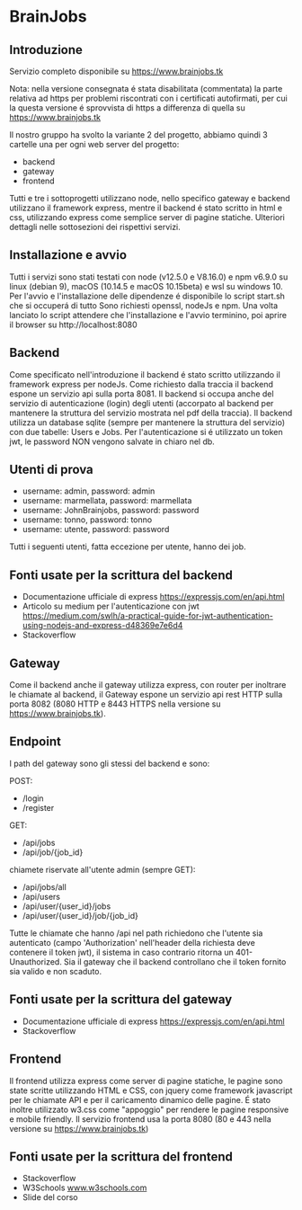 BrainJobs
=========

## Introduzione

Servizio completo disponibile su https://www.brainjobs.tk

Nota: nella versione consegnata é stata disabilitata (commentata) la parte relativa ad https per problemi
riscontrati con i certificati autofirmati, per cui la questa versione é sprovvista di https a differenza di quella
su https://www.brainjobs.tk

Il nostro gruppo ha svolto la variante 2 del progetto, abbiamo quindi 3 cartelle una per ogni web server del progetto:

* backend
* gateway
* frontend

Tutti e tre i sottoprogetti utilizzano node, nello specifico gateway e backend utilizzano il framework express,
mentre il backend é stato scritto in html e css, utilizzando express come semplice server di pagine statiche.
Ulteriori dettagli nelle sottosezioni dei rispettivi servizi.

## Installazione e avvio

Tutti i servizi sono stati testati con node (v12.5.0 e V8.16.0) e npm v6.9.0
su linux (debian 9), macOS (10.14.5 e macOS 10.15beta) e wsl su windows 10.
Per l'avvio e l'installazione delle dipendenze é disponibile lo script start.sh che si occuperá di tutto
Sono richiesti openssl, nodeJs e npm.
Una volta lanciato lo script attendere che l'installazione e l'avvio terminino, poi aprire il browser su http://localhost:8080

## Backend

Come specificato nell'introduzione il backend é stato scritto utilizzando il framework express per nodeJs.
Come richiesto dalla traccia il backend espone un servizio api sulla porta 8081.
Il backend si occupa anche del servizio di autenticazione (login) degli utenti (accorpato al backend per mantenere la struttura del servizio mostrata nel pdf della traccia).
Il backend utilizza un database sqlite (sempre per mantenere la struttura del servizio) con due tabelle: Users e Jobs.
Per l'autenticazione si é utilizzato un token jwt, le password NON vengono salvate in chiaro nel db.

Utenti di prova
---------------
* username: admin, password: admin
* username: marmellata, password: marmellata
* username: JohnBrainjobs, password: password
* username: tonno, password: tonno
* username: utente, password: password

Tutti i seguenti utenti, fatta eccezione per utente, hanno dei job.

Fonti usate per la scrittura del backend
----------------------------------------
* Documentazione ufficiale di express https://expressjs.com/en/api.html
* Articolo su medium per l'autenticazione con jwt https://medium.com/swlh/a-practical-guide-for-jwt-authentication-using-nodejs-and-express-d48369e7e6d4
* Stackoverflow

## Gateway

Come il backend anche il gateway utilizza express, con router per inoltrare le chiamate al backend,
il Gateway espone un servizio api rest HTTP sulla porta 8082  (8080 HTTP e 8443 HTTPS nella versione su https://www.brainjobs.tk).

Endpoint
--------
I path del gateway sono gli stessi del backend e sono:

POST:
* /login
* /register

GET:
* /api/jobs
* /api/job/{job_id}

chiamete riservate all'utente admin (sempre GET):

* /api/jobs/all
* /api/users
* /api/user/{user_id}/jobs
* /api/user/{user_id}/job/{job_id}

Tutte le chiamate che hanno /api nel path richiedono che l'utente sia autenticato (campo 'Authorization' nell'header della richiesta deve contenere il token jwt),
il sistema in caso contrario ritorna un 401-Unauthorized.
Sia il gateway che il backend controllano che il token fornito sia valido e non scaduto.

Fonti usate per la scrittura del gateway
----------------------------------------
* Documentazione ufficiale di express https://expressjs.com/en/api.html
* Stackoverflow

## Frontend

Il frontend utilizza express come server di pagine statiche, le pagine sono state scritte utilizzando HTML e CSS,
con jquery come framework javascript per le chiamate API e per il caricamento dinamico delle pagine.
É stato inoltre utilizzato w3.css come "appoggio" per rendere le pagine responsive e mobile friendly.
Il servizio frontend usa la porta 8080 (80 e 443 nella versione su https://www.brainjobs.tk)

Fonti usate per la scrittura del frontend
----------------------------------------
* Stackoverflow
* W3Schools www.w3schools.com
* Slide del corso
